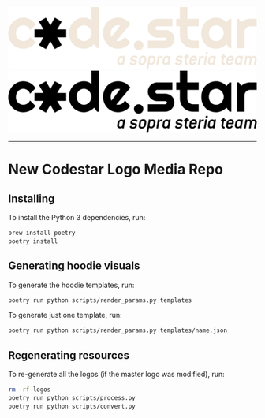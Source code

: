 ![](./animated/animated_dark.svg#gh-dark-mode-only)
![](./animated/animated_light.svg#gh-light-mode-only)

---

# New Codestar Logo Media Repo

## Installing

To install the Python 3 dependencies, run:

```sh
brew install poetry
poetry install
```

## Generating hoodie visuals

To generate the hoodie templates, run:

```sh
poetry run python scripts/render_params.py templates
```

To generate just one template, run:

```sh
poetry run python scripts/render_params.py templates/name.json
```

## Regenerating resources

To re-generate all the logos (if the master logo was modified), run:

```sh
rm -rf logos
poetry run python scripts/process.py
poetry run python scripts/convert.py
```
